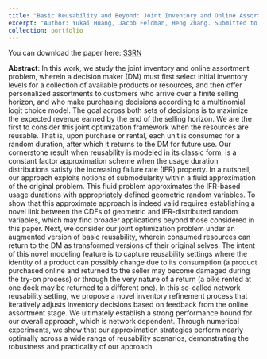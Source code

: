 ```yaml
---
title: "Basic Reusability and Beyond: Joint Inventory and Online Assortment Optimization with Evolving Resources"
excerpt: "Author: Yukai Huang, Jacob Feldman, Heng Zhang. Submitted to Management Science"
collection: portfolio
---
```

You can download the paper here: [SSRN](https://papers.ssrn.com/sol3/papers.cfm?abstract_id=5015696)


**Abstract**: In this work, we study the joint inventory and online assortment problem,  wherein a decision maker (DM) must first select initial inventory levels for a collection of available products or resources, and then offer personalized assortments to customers who arrive over a finite selling horizon, and who make purchasing decisions according to a multinomial logit choice model.  The goal across both sets of decisions is to maximize the expected revenue earned by the end of the selling horizon.   We are the first to consider this joint optimization framework when the resources are reusable.  That is, upon purchase or rental, each unit is consumed for a random duration, after which it returns to the DM for future use. Our cornerstone result when reusability is modeled in its classic form, is a constant factor approximation scheme when the usage duration distributions satisfy the increasing failure rate (IFR) property.  In a nutshell, our approach exploits notions of submodularity within a fluid approximation of the original problem.  This fluid problem approximates the IFR-based usage durations with appropriately defined geometric random variables.  To show that this approximate approach is indeed valid requires establishing a novel link between the CDFs of geometric and IFR-distributed random variables, which may find broader applications beyond those considered in this paper.  Next, we consider our joint optimization problem under an augmented version of basic reusability, wherein consumed resources can return to the DM as transformed versions of their original selves.  The intent of this novel modeling feature is to capture reusability settings where the identity of a product can possibly change due to its consumption (a product purchased online and returned to the seller may become damaged during the try-on process) or through the very nature of a return (a bike rented at one dock may be returned to a different one).  In this so-called network reusability setting,  we propose a novel  inventory refinement process that iteratively adjusts inventory decisions based on feedback from the online assortment stage. We ultimately establish a strong performance bound for our overall approach, which is network dependent. Through numerical experiments, we show that our approximation strategies perform nearly optimally across a wide range of reusability scenarios, demonstrating the robustness and practicality of our approach. 
